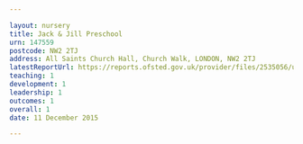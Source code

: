 ```yaml
---

layout: nursery
title: Jack & Jill Preschool
urn: 147559
postcode: NW2 2TJ
address: All Saints Church Hall, Church Walk, LONDON, NW2 2TJ
latestReportUrl: https://reports.ofsted.gov.uk/provider/files/2535056/urn/147559.pdf
teaching: 1
development: 1
leadership: 1
outcomes: 1
overall: 1
date: 11 December 2015

---
```

